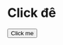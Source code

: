 <!DOCTYPE html>
<html>
<body>

<h1>Click đê</h1>

<button onclick="typeWriter()">Click me</button>

<p id="demo"></p>

<script>
var i = 0;
var txt = 'Chúc mừng sinh nhật ZZZ.(◞ꈍ∇ꈍ)◞⋆**✚⃞ྉ';
var speed = 50;

function typeWriter() {
  if (i < txt.length) {
    document.getElementById("demo").innerHTML += txt.charAt(i);
    i++;
    setTimeout(typeWriter, speed);
  }
}
</script>

</body>
</html>
